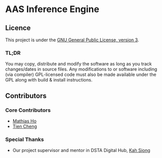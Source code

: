 # AAS Inference Engine

## Licence

This project is under the [GNU General Public License, version 3](https://www.gnu.org/licenses/gpl-3.0.en.html).

### TL;DR

You may copy, distribute and modify the software as long as you track changes/dates in source files. Any modifications to or software including (via compiler) GPL-licensed code must also be made available under the GPL along with build & install instructions.

## Contributors

### Core Contributors

- [Mathias Ho](https://github.com/OrionSolaris)
- [Tien Cheng](https://github.com/Tien-Cheng)

### Special Thanks

- Our project supervisor and mentor in DSTA Digital Hub, [Kah Siong](https://github.com/jax79sg)
